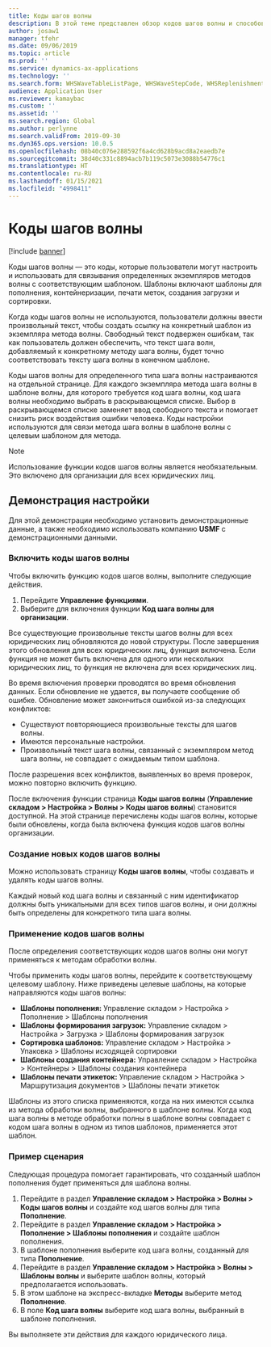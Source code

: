 ```yaml
---
title: Коды шагов волны
description: В этой теме представлен обзор кодов шагов волны и способов их использования.
author: josaw1
manager: tfehr
ms.date: 09/06/2019
ms.topic: article
ms.prod: ''
ms.service: dynamics-ax-applications
ms.technology: ''
ms.search.form: WHSWaveTableListPage, WHSWaveStepCode, WHSReplenishmentTemplates, WHSWaveTemplateTable
audience: Application User
ms.reviewer: kamaybac
ms.custom: ''
ms.assetid: ''
ms.search.region: Global
ms.author: perlynne
ms.search.validFrom: 2019-09-30
ms.dyn365.ops.version: 10.0.5
ms.openlocfilehash: 08b40c076e288592f6a4cd628b9acd8a2eaedb7e
ms.sourcegitcommit: 38d40c331c8894acb7b119c5073e3088b54776c1
ms.translationtype: HT
ms.contentlocale: ru-RU
ms.lasthandoff: 01/15/2021
ms.locfileid: "4998411"
---
```

# <a name="wave-step-codes"></a>Коды шагов волны

[!include [banner](../includes/banner.md)]

Коды шагов волны — это коды, которые пользователи могут настроить и использовать для связывания определенных экземпляров методов волны с соответствующим шаблоном. Шаблоны включают шаблоны для пополнения, контейнеризации, печати меток, создания загрузки и сортировки.

Когда коды шагов волны не используются, пользователи должны ввести произвольный текст, чтобы создать ссылку на конкретный шаблон из экземпляра метода волны. Свободный текст подвержен ошибкам, так как пользователь должен обеспечить, что текст шага волн, добавляемый к конкретному методу шага волны, будет точно соответствовать тексту шага волны в конечном шаблоне.

Коды шагов волны для определенного типа шага волны настраиваются на отдельной странице. Для каждого экземпляра метода шага волны в шаблоне волны, для которого требуется код шага волны, код шага волны необходимо выбрать в раскрывающемся списке. Выбор в раскрывающемся списке заменяет ввод свободного текста и помогает снизить риск воздействия ошибки человека. Коды настройки используются для связи метода шага волны в шаблоне волны с целевым шаблоном для метода.

> [!NOTE]
> Использование функции кодов шагов волны является необязательным. Это включено для организации для всех юридических лиц.

## <a name="setup-demo"></a>Демонстрация настройки 

Для этой демонстрации необходимо установить демонстрационные данные, а также необходимо использовать компанию **USMF** с демонстрационными данными.

### <a name="enable-wave-step-codes"></a>Включить коды шагов волны

Чтобы включить функцию кодов шагов волны, выполните следующие действия.

1. Перейдите **Управление функциями**.
2. Выберите для включения функции **Код шага волны для организации**.

Все существующие произвольные тексты шагов волны для всех юридических лиц обновляются до новой структуры. После завершения этого обновления для всех юридических лиц, функция включена. Если функция не может быть включена для одного или нескольких юридических лиц, то функция не включена для всех юридических лиц.

Во время включения проверки проводятся во время обновления данных. Если обновление не удается, вы получаете сообщение об ошибке. Обновление может закончиться ошибкой из-за следующих конфликтов:

- Существуют повторяющиеся произвольные тексты для шагов волны.
- Имеются персональные настройки.
- Произвольный текст шага волны, связанный с экземпляром метод шага волны, не совпадает с ожидаемым типом шаблона.

После разрешения всех конфликтов, выявленных во время проверок, можно повторно включить функцию.

После включения функции страница **Коды шагов волны** (**Управление складом \> Настройка \> Волны \> Коды шагов волны**) становится доступной. На этой странице перечислены коды шагов волны, которые были обновлены, когда была включена функция кодов шагов волны организации.

### <a name="create-new-wave-step-codes"></a>Создание новых кодов шагов волны

Можно использовать страницу **Коды шагов волны**, чтобы создавать и удалять коды шагов волны.

Каждый новый код шага волны и связанный с ним идентификатор должны быть уникальными для всех типов шагов волны, и они должны быть определены для конкретного типа шага волны.

### <a name="apply-wave-step-codes"></a>Применение кодов шагов волны

После определения соответствующих кодов шагов волны они могут применяться к методам обработки волны.

Чтобы применить коды шагов волны, перейдите к соответствующему целевому шаблону. Ниже приведены целевые шаблоны, на которые направляются коды шагов волны:

- **Шаблоны пополнения:** Управление складом \> Настройка \> Пополнение \> Шаблоны пополнения
- **Шаблоны формирования загрузок:** Управление складом \> Настройка \> Загрузка \> Шаблоны формирования загрузок
- **Сортировка шаблонов:** Управление складом \> Настройка \> Упаковка \> Шаблоны исходящей сортировки
- **Шаблоны создания контейнера:** Управление складом \> Настройка \> Контейнеры \> Шаблоны создания контейнера
- **Шаблоны печати этикеток:** Управление складом \> Настройка \> Маршрутизация документов \> Шаблоны печати этикеток

Шаблоны из этого списка применяются, когда на них имеются ссылка из метода обработки волны, выбранного в шаблоне волны. Когда код шага волны в методе обработки полны в шаблоне волны совпадает с кодом шага волны в одном из типов шаблонов, применяется этот шаблон.

### <a name="sample-scenario"></a>Пример сценария

Следующая процедура помогает гарантировать, что созданный шаблон пополнения будет применяться для шаблона волны.

1. Перейдите в раздел **Управление складом \> Настройка \> Волны \> Коды шагов волны** и создайте код шагов волны для типа **Пополнение**.
2. Перейдите в раздел **Управление складом \> Настройка \> Пополнение \> Шаблоны пополнения** и создайте шаблон пополнения.
3. В шаблоне пополнения выберите код шага волны, созданный для типа **Пополнение**.
4. Перейдите в раздел **Управление складом \> Настройка \> Волны \> Шаблоны волны** и выберите шаблон волны, который предполагается использовать.
5. В этом шаблоне на экспресс-вкладке **Методы** выберите метод **Пополнение**.
6. В поле **Код шага волны** выберите код шага волны, выбранный в шаблоне пополнения.

Вы выполняете эти действия для каждого юридического лица.
